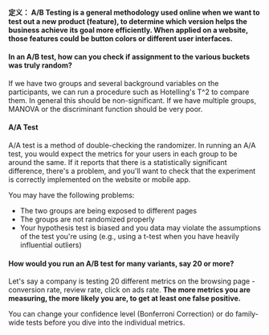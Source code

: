 #### 定义： A/B Testing is a general methodology used online when we want to test out a new product (feature), to determine which version helps the business achieve its goal more efficiently. When applied on a website, those features could be button colors or different user interfaces.

#### In an A/B test, how can you check if assignment to the various buckets was truly random?
If we have two groups and several background variables on the participants, we can run a procedure such as Hotelling's T^2 to compare them. In general this should be non-significant. If we have multiple groups, MANOVA or the discriminant function should be very poor.

#### A/A Test
A/A test is a method of double-checking the randomizer. In running an A/A test, you would expect the metrics for your users in each group to be around the same. If it reports that there is a statistically significant difference, there's a problem, and you'll want to check that the experiment is correctly implemented on the website or mobile app.

You may have the following problems:
- The two groups are being exposed to different pages
- The groups are not randomized properly
- Your hypothesis test is biased and you data may violate the assumptions of the test you're using (e.g., using a t-test when you have heavily influential outliers)

#### How would you run an A/B test for many variants, say 20 or more?
Let's say a company is testing 20 different metrics on the browsing page - conversion rate, review rate, click on ads rate. **The more metrics you are measuring, the more likely you are, to get at least one false positive.**

You can change your confidence level (Bonferroni Correction) or do family-wide tests before you dive into the individual metrics.
